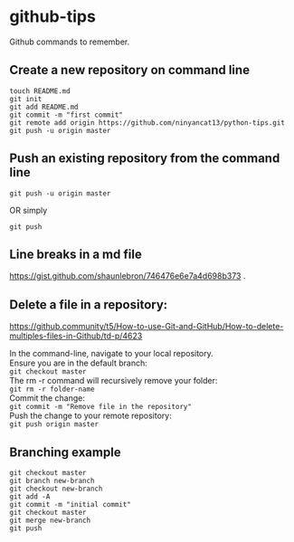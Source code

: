 # github-tips
Github commands to remember.

## Create a new repository on command line
  
```echo "# python-tips" >> README.md
touch README.md
git init
git add README.md
git commit -m "first commit"
git remote add origin https://github.com/ninyancat13/python-tips.git
git push -u origin master
```

## Push an existing repository from the command line
  
```git remote add origin https://github.com/ninyancat13/python-tips.git
git push -u origin master
```
OR simply
```
git push
```

## Line breaks in a md file
https://gist.github.com/shaunlebron/746476e6e7a4d698b373 . 

## Delete a file in a repository:
https://github.community/t5/How-to-use-Git-and-GitHub/How-to-delete-multiples-files-in-Github/td-p/4623  

In the command-line, navigate to your local repository.  
Ensure you are in the default branch:  
```git checkout master```  
The rm -r command will recursively remove your folder:  
```git rm -r folder-name```  
Commit the change:  
```git commit -m "Remove file in the repository"```  
Push the change to your remote repository:  
```git push origin master```  

## Branching example
```
git checkout master
git branch new-branch
git checkout new-branch
git add -A
git commit -m "initial commit"
git checkout master
git merge new-branch
git push
```
 
